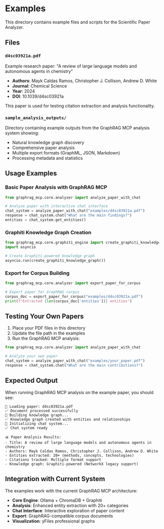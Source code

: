 # Examples

This directory contains example files and scripts for the Scientific Paper Analyzer.

## Files

### `d4sc03921a.pdf`
Example research paper: "A review of large language models and autonomous agents in chemistry" 
- **Authors**: Mayk Caldas Ramos, Christopher J. Collison, Andrew D. White
- **Journal**: Chemical Science
- **Year**: 2024
- **DOI**: 10.1039/d4sc03921a

This paper is used for testing citation extraction and analysis functionality.

### `sample_analysis_outputs/`
Directory containing example outputs from the GraphRAG MCP analysis system showing:
- Natural knowledge graph discovery
- Comprehensive paper analysis
- Multiple export formats (GraphML, JSON, Markdown)
- Processing metadata and statistics

## Usage Examples

### Basic Paper Analysis with GraphRAG MCP
```python
from graphrag_mcp.core.analyzer import analyze_paper_with_chat

# Analyze paper with interactive chat interface
chat_system = analyze_paper_with_chat("examples/d4sc03921a.pdf")
response = chat_system.chat("What are the main findings?")
entities = chat_system.get_entities()
```

### Graphiti Knowledge Graph Creation
```python
from graphrag_mcp.core.graphiti_engine import create_graphiti_knowledge_graph
import asyncio

# Create Graphiti-powered knowledge graph
asyncio.run(create_graphiti_knowledge_graph())
```

### Export for Corpus Building
```python
from graphrag_mcp.core.analyzer import export_paper_for_corpus

# Export paper for GraphRAG corpus
corpus_doc = export_paper_for_corpus("examples/d4sc03921a.pdf")
print(f"Extracted {len(corpus_doc['entities'])} entities")
```

## Testing Your Own Papers

1. Place your PDF files in this directory
2. Update the file path in the examples
3. Run the GraphRAG MCP analysis:

```python
from graphrag_mcp.core.analyzer import analyze_paper_with_chat

# Analyze your own paper
chat_system = analyze_paper_with_chat("examples/your_paper.pdf")
response = chat_system.chat("What are the main contributions?")
```

## Expected Output

When running GraphRAG MCP analysis on the example paper, you should see:

```
🔄 Loading paper: d4sc03921a.pdf
✅ Document processed successfully
🔄 Building knowledge graph...
✅ Knowledge graph created with entities and relationships
🔄 Initializing chat system...
✅ Chat system ready

📊 Paper Analysis Results:
- Title: A review of large language models and autonomous agents in chemistry
- Authors: Mayk Caldas Ramos, Christopher J. Collison, Andrew D. White
- Entities extracted: 20+ (methods, concepts, technologies)
- Citations tracked: Multiple format support
- Knowledge graph: Graphiti-powered (NetworkX legacy support)
```

## Integration with Current System

The examples work with the current GraphRAG MCP architecture:
- **Core Engine**: Ollama + ChromaDB + Graphiti
- **Analysis**: Enhanced entity extraction with 20+ categories
- **Chat Interface**: Interactive exploration of paper content
- **Export**: GraphRAG-compatible corpus documents
- **Visualization**: yFiles professional graphs